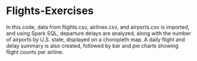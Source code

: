 # Flights-Exercises
In this code, data from flights.csv, airlines.csv, and airports.csv is imported, and using Spark SQL, departure delays are analyzed, along with the number of airports by U.S. state, displayed on a choropleth map. A daily flight and delay summary is also created, followed by bar and pie charts showing flight counts per airline.

